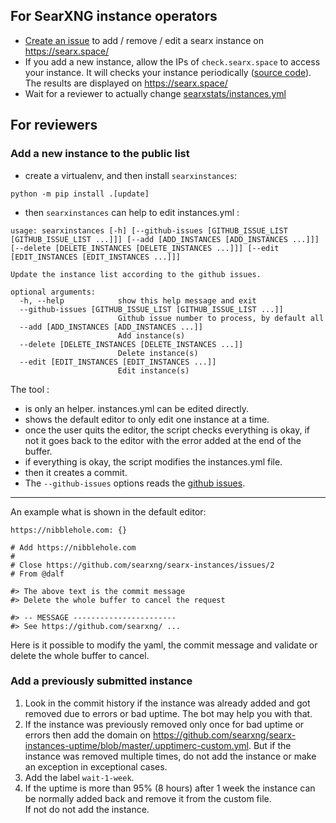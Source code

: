 ## For SearXNG instance operators

* [Create an issue](https://github.com/searxng/searx-instances/issues/new/choose) to add / remove / edit a searx instance on https://searx.space/
* If you add a new instance, allow the IPs of ```check.searx.space``` to access your instance. It will checks your instance periodically ([source code](https://github.com/searxng/searx-space)). The results are displayed on https://searx.space/
* Wait for a reviewer to actually change [searxstats/instances.yml](https://github.com/searxng/searx-instances/blob/master/searxinstances/instances.yml)

## For reviewers

### Add a new instance to the public list

* create a virtualenv, and then install `searxinstances`:

```python -m pip install .[update]```

* then `searxinstances` can help to edit instances.yml :
```
usage: searxinstances [-h] [--github-issues [GITHUB_ISSUE_LIST [GITHUB_ISSUE_LIST ...]]] [--add [ADD_INSTANCES [ADD_INSTANCES ...]]] [--delete [DELETE_INSTANCES [DELETE_INSTANCES ...]]] [--edit [EDIT_INSTANCES [EDIT_INSTANCES ...]]]

Update the instance list according to the github issues.

optional arguments:
  -h, --help            show this help message and exit
  --github-issues [GITHUB_ISSUE_LIST [GITHUB_ISSUE_LIST ...]]
                        Github issue number to process, by default all
  --add [ADD_INSTANCES [ADD_INSTANCES ...]]
                        Add instance(s)
  --delete [DELETE_INSTANCES [DELETE_INSTANCES ...]]
                        Delete instance(s)
  --edit [EDIT_INSTANCES [EDIT_INSTANCES ...]]
                        Edit instance(s)
```

The tool :
* is only an helper. instances.yml can be edited directly.
* shows the default editor to only edit one instance at a time.
* once the user quits the editor, the script checks everything is okay, if not it goes back to the editor with the error added at the end of the buffer.
* if everything is okay, the script modifies the instances.yml file.
* then it creates a commit.
* The ```--github-issues``` options reads the [github issues](https://github.com/searxng/searx-instances/issues).

---

An example what is shown in the default editor:
```
https://nibblehole.com: {}

# Add https://nibblehole.com
#
# Close https://github.com/searxng/searx-instances/issues/2
# From @dalf

#> The above text is the commit message
#> Delete the whole buffer to cancel the request

#> -- MESSAGE -----------------------
#> See https://github.com/searxng/ ...
```

Here is it possible to modify the yaml, the commit message and validate or delete the whole buffer to cancel.

### Add a previously submitted instance

1. Look in the commit history if the instance was already added and got removed due to errors or bad uptime.
   The bot may help you with that.
2. If the instance was previously removed only once for bad uptime or errors then add the domain on https://github.com/searxng/searx-instances-uptime/blob/master/.upptimerc-custom.yml.
  But if the instance was removed multiple times, do not add the instance or make an exception in exceptional cases.
3. Add the label `wait-1-week`.
4. If the uptime is more than 95% (8 hours) after 1 week the instance can be normally added back and remove it from the custom file.  
   If not do not add the instance.